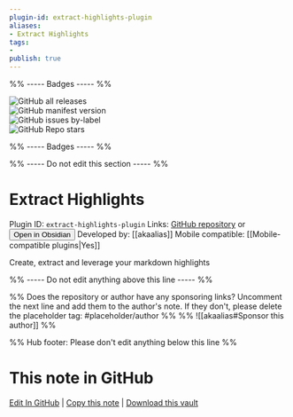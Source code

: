 ```yaml
---
plugin-id: extract-highlights-plugin
aliases:
- Extract Highlights
tags: 
- 
publish: true
---
```


%% ----- Badges ----- %%

![GitHub all releases](https://img.shields.io/github/downloads/akaalias/extract-highlights-plugin/total?color=573E7A&logo=github&style=for-the-badge)   
![GitHub manifest version](https://img.shields.io/github/manifest-json/v/akaalias/extract-highlights-plugin?color=573E7A&logo=github&style=for-the-badge)   
![GitHub issues by-label](https://img.shields.io/github/issues/akaalias/extract-highlights-plugin/help%20wanted?color=573E7A&logo=github&style=for-the-badge)   
![GitHub Repo stars](https://img.shields.io/github/stars/akaalias/extract-highlights-plugin?color=573E7A&logo=github&style=for-the-badge)

%% ----- Badges ----- %%

%% ----- Do not edit this section ----- %%

# Extract Highlights

Plugin ID: `extract-highlights-plugin`
Links: [GitHub repository](https://github.com/akaalias/extract-highlights-plugin) or [<button id=HH>Open in Obsidian</button>](obsidian://goto-plugin?id=extract-highlights-plugin)
Developed by: [[akaalias]]
Mobile compatible: [[Mobile-compatible plugins|Yes]]

Create, extract and leverage your markdown highlights

%% ----- Do not edit anything above this line ----- %% 

%% Does the repository or author have any sponsoring links? Uncomment the next line and add them to the author's note. If they don't, please delete the placeholder tag: #placeholder/author %%
%% ![[akaalias#Sponsor this author]] %%

%% Hub footer: Please don't edit anything below this line %%

# This note in GitHub

<span class="git-footer">[Edit In GitHub](https://github.dev/obsidian-community/obsidian-hub/blob/main/02%20-%20Community%20Expansions/02.05%20All%20Community%20Expansions/Plugins/extract-highlights-plugin.md "git-hub-edit-note") | [Copy this note](https://raw.githubusercontent.com/obsidian-community/obsidian-hub/main/02%20-%20Community%20Expansions/02.05%20All%20Community%20Expansions/Plugins/extract-highlights-plugin.md "git-hub-copy-note") | [Download this vault](https://github.com/obsidian-community/obsidian-hub/archive/refs/heads/main.zip "git-hub-download-vault") </span>
